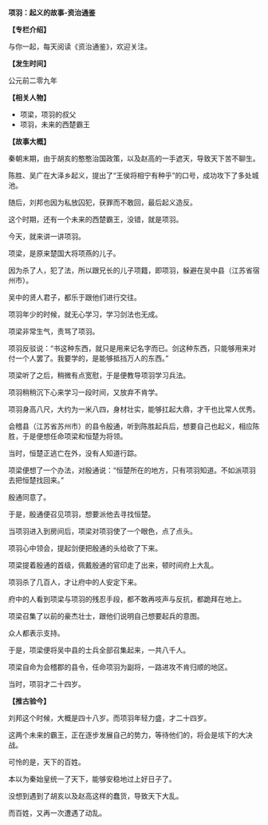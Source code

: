 **项羽：起义的故事-资治通鉴**

**【专栏介绍】**

与你一起，每天阅读《资治通鉴》，欢迎关注。

**【发生时间】**

公元前二零九年

**【相关人物】**

- 项梁，项羽的叔父
- 项羽，未来的西楚霸王

**【故事大概】**

秦朝末期，由于胡亥的憨憨治国政策，以及赵高的一手遮天，导致天下苦不聊生。

陈胜、吴广在大泽乡起义，提出了“王侯将相宁有种乎”的口号，成功攻下了多处城池。

随后，刘邦也因为私放囚犯，获罪而不敢回，最后起义造反。

这个时期，还有一个未来的西楚霸王，没错，就是项羽。

今天，就来讲一讲项羽。

项梁，是原来楚国大将项燕的儿子。

因为杀了人，犯了法，所以跟兄长的儿子项籍，即项羽，躲避在吴中县（江苏省宿州市）。

吴中的贤人君子，都乐于跟他们进行交往。

项羽年少的时候，就无心学习，学习剑法也无成。

项梁非常生气，责骂了项羽。

项羽反驳说：“书这种东西，就只是用来记名字而已。剑这种东西，只能够用来对付一个人罢了。我要学的，是能够抵挡万人的东西。”

项梁听了之后，稍微有点宽慰，于是便教导项羽学习兵法。

项羽稍稍沉下心来学习一段时间，又放弃不肯学。

项羽身高八尺，大约为一米八四，身材壮实，能够扛起大鼎，才干也比常人优秀。

会稽县（江苏省苏州市）的县令殷通，听到陈胜起兵后，想要自己也起义，相应陈胜，于是便想任命项梁和恒楚为将领。

当时，恒楚正逃亡在外，没有人知道行踪。

项梁便想了一个办法，对殷通说：“恒楚所在的地方，只有项羽知道。不如派项羽去把恒楚找回来。”

殷通同意了。

于是，殷通便召见项羽，想要派他去寻找恒楚。

当项羽进入到房间后，项梁对项羽使了一个眼色，点了点头。

项羽心中领会，提起剑便把殷通的头给砍了下来。

项梁提着殷通的首级，佩戴殷通的官印走了出来，顿时间府上大乱。

项羽杀了几百人，才让府中的人安定下来。

府中的人看到项梁与项羽的残忍手段，都不敢再吱声与反抗，都跪拜在地上。

项梁召集了以前的豪杰壮士，跟他们说明自己想要起兵的意图。

众人都表示支持。

于是，项梁便将吴中县的士兵全部召集起来，一共八千人。

项梁自命为会稽郡的县令，任命项羽为副将，一路进攻不肯归顺的地区。

当时，项羽才二十四岁。

**【推古验今】**

刘邦这个时候，大概是四十八岁。而项羽年轻力盛，才二十四岁。

这两个未来的霸王，正在逐步发展自己的势力，等待他们的，将会是垓下的大决战。

可怜的是，天下的百姓。

本以为秦始皇统一了天下，能够安稳地过上好日子了。

没想到遇到了胡亥以及赵高这样的蠢货，导致天下大乱。

而百姓，又再一次遭遇了动乱。
